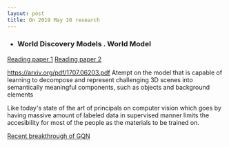 ```yaml
---
layout: post
title: On 2019 May 10 research
---
```



* ### World Discovery Models . World Model

[Reading paper 1](https://arxiv.org/pdf/1902.07685v2.pdf)
[Reading paper 2](https://arxiv.org/abs/1803.10122) 


https://arxiv.org/pdf/1707.06203.pdf
Atempt on the model that is capable of learning to decompose and represent challenging 3D scenes into semantically meaningful components, such as objects and background elements


Like today's state of the art of principals on computer vision which goes by having massive amount of labeled data in supervised manner limits the accesibility for most of the people as the materials to be trained on.



[Recent breakthrough of GQN](https://deepmind.com/blog/neural-scene-representation-and-rendering/)






